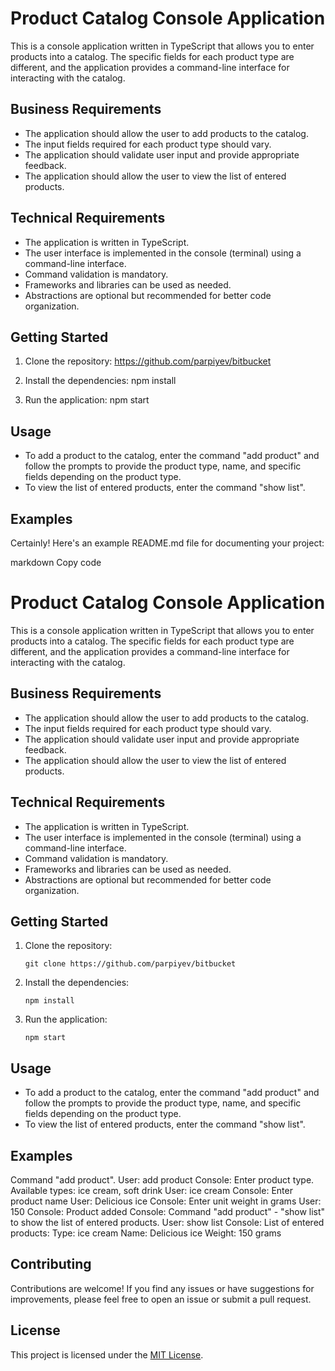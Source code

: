 # Product Catalog Console Application

This is a console application written in TypeScript that allows you to enter products into a catalog. The specific fields for each product type are different, and the application provides a command-line interface for interacting with the catalog.

## Business Requirements

- The application should allow the user to add products to the catalog.
- The input fields required for each product type should vary.
- The application should validate user input and provide appropriate feedback.
- The application should allow the user to view the list of entered products.

## Technical Requirements

- The application is written in TypeScript.
- The user interface is implemented in the console (terminal) using a command-line interface.
- Command validation is mandatory.
- Frameworks and libraries can be used as needed.
- Abstractions are optional but recommended for better code organization.

## Getting Started

1. Clone the repository: https://github.com/parpiyev/bitbucket

2. Install the dependencies: npm install

3. Run the application: npm start

## Usage

- To add a product to the catalog, enter the command "add product" and follow the prompts to provide the product type, name, and specific fields depending on the product type.
- To view the list of entered products, enter the command "show list".

## Examples

Certainly! Here's an example README.md file for documenting your project:

markdown
Copy code

# Product Catalog Console Application

This is a console application written in TypeScript that allows you to enter products into a catalog. The specific fields for each product type are different, and the application provides a command-line interface for interacting with the catalog.

## Business Requirements

- The application should allow the user to add products to the catalog.
- The input fields required for each product type should vary.
- The application should validate user input and provide appropriate feedback.
- The application should allow the user to view the list of entered products.

## Technical Requirements

- The application is written in TypeScript.
- The user interface is implemented in the console (terminal) using a command-line interface.
- Command validation is mandatory.
- Frameworks and libraries can be used as needed.
- Abstractions are optional but recommended for better code organization.

## Getting Started

1. Clone the repository:

   `git clone https://github.com/parpiyev/bitbucket`

2. Install the dependencies:

   `npm install`

3. Run the application:

   `npm start`

## Usage

- To add a product to the catalog, enter the command "add product" and follow the prompts to provide the product type, name, and specific fields depending on the product type.
- To view the list of entered products, enter the command "show list".

## Examples

Command "add product".
User: add product
Console: Enter product type. Available types: ice cream, soft drink
User: ice cream
Console: Enter product name
User: Delicious ice
Console: Enter unit weight in grams
User: 150
Console: Product added
Console: Command "add product" - "show list" to show the list of entered products.
User: show list
Console: List of entered products:
Type: ice cream
Name: Delicious ice
Weight: 150 grams

## Contributing

Contributions are welcome! If you find any issues or have suggestions for improvements, please feel free to open an issue or submit a pull request.

## License

This project is licensed under the [MIT License](LICENSE).
